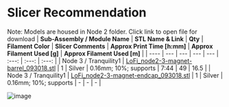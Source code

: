 # Slicer Recommendation 

Note: Models are housed in Node 2 folder.  Click link to open file for download
|  **Sub-Assembly / Module Name** | **STL Name & Link** | **Qty** | **Filament Color** | **Slicer Comments** | **Approx Print Time [h:mm]** | **Approx Filament Used [g]** | **Approx Filament Used [m]** |
| ---- | --- | --- | --- | --- | :---: | :---: | :---: |
| Node 3 / Tranquility1	| [LoFi_node2-3-magnet-barrel_093018.stl](https://github.com/ISS-Mimic/Mimic/blob/main/3D_Printing/Node_2_Harmony/LoFi_node2-3-magnet-barrel_093018.stl) | 1 | Silver |	0.16mm; 10%; supports	| 7:44	| 49	| 16.5 |
| Node 3 / Tranquility1	| [LoFi_node2-3-magnet-endcap_093018.stl](https://github.com/ISS-Mimic/Mimic/blob/main/3D_Printing/Node_2_Harmony/LoFi_node2-3-magnet-endcap_093018.stl) | 1 | Silver |	0.16mm; 10%; supports	| -	| -	| - |

![image](https://user-images.githubusercontent.com/58833710/192897942-ce9a4128-5ed3-40a3-8dd4-b2d4eb6d7059.png)
